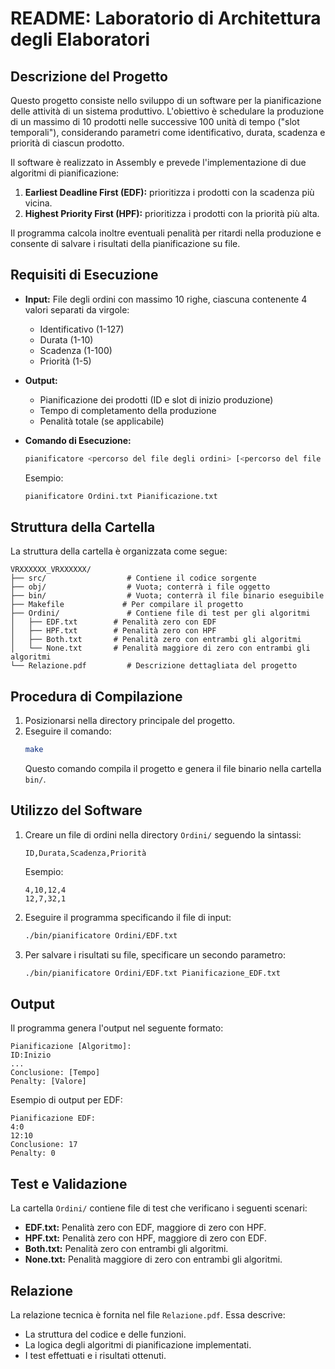 # README: Laboratorio di Architettura degli Elaboratori

## Descrizione del Progetto
Questo progetto consiste nello sviluppo di un software per la pianificazione delle attività di un sistema produttivo. L'obiettivo è schedulare la produzione di un massimo di 10 prodotti nelle successive 100 unità di tempo ("slot temporali"), considerando parametri come identificativo, durata, scadenza e priorità di ciascun prodotto.

Il software è realizzato in Assembly e prevede l'implementazione di due algoritmi di pianificazione:
1. **Earliest Deadline First (EDF):** prioritizza i prodotti con la scadenza più vicina.
2. **Highest Priority First (HPF):** prioritizza i prodotti con la priorità più alta.

Il programma calcola inoltre eventuali penalità per ritardi nella produzione e consente di salvare i risultati della pianificazione su file.

## Requisiti di Esecuzione
- **Input:** File degli ordini con massimo 10 righe, ciascuna contenente 4 valori separati da virgole:
  - Identificativo (1-127)
  - Durata (1-10)
  - Scadenza (1-100)
  - Priorità (1-5)

- **Output:**
  - Pianificazione dei prodotti (ID e slot di inizio produzione)
  - Tempo di completamento della produzione
  - Penalità totale (se applicabile)

- **Comando di Esecuzione:**
  ```bash
  pianificatore <percorso del file degli ordini> [<percorso del file di output>]
  ```
  Esempio:
  ```bash
  pianificatore Ordini.txt Pianificazione.txt
  ```

## Struttura della Cartella
La struttura della cartella è organizzata come segue:

```
VRXXXXXX_VRXXXXXX/
├── src/                  # Contiene il codice sorgente
├── obj/                  # Vuota; conterrà i file oggetto
├── bin/                  # Vuota; conterrà il file binario eseguibile
├── Makefile             # Per compilare il progetto
├── Ordini/               # Contiene file di test per gli algoritmi
│   ├── EDF.txt        # Penalità zero con EDF
│   ├── HPF.txt        # Penalità zero con HPF
│   ├── Both.txt       # Penalità zero con entrambi gli algoritmi
│   └── None.txt       # Penalità maggiore di zero con entrambi gli algoritmi
└── Relazione.pdf         # Descrizione dettagliata del progetto
```

## Procedura di Compilazione
1. Posizionarsi nella directory principale del progetto.
2. Eseguire il comando:
   ```bash
   make
   ```
   Questo comando compila il progetto e genera il file binario nella cartella `bin/`.

## Utilizzo del Software
1. Creare un file di ordini nella directory `Ordini/` seguendo la sintassi:
   ```
   ID,Durata,Scadenza,Priorità
   ```
   Esempio:
   ```
   4,10,12,4
   12,7,32,1
   ```
2. Eseguire il programma specificando il file di input:
   ```bash
   ./bin/pianificatore Ordini/EDF.txt
   ```
3. Per salvare i risultati su file, specificare un secondo parametro:
   ```bash
   ./bin/pianificatore Ordini/EDF.txt Pianificazione_EDF.txt
   ```

## Output
Il programma genera l'output nel seguente formato:
```
Pianificazione [Algoritmo]:
ID:Inizio
...
Conclusione: [Tempo]
Penalty: [Valore]
```
Esempio di output per EDF:
```
Pianificazione EDF:
4:0
12:10
Conclusione: 17
Penalty: 0
```

## Test e Validazione
La cartella `Ordini/` contiene file di test che verificano i seguenti scenari:
- **EDF.txt:** Penalità zero con EDF, maggiore di zero con HPF.
- **HPF.txt:** Penalità zero con HPF, maggiore di zero con EDF.
- **Both.txt:** Penalità zero con entrambi gli algoritmi.
- **None.txt:** Penalità maggiore di zero con entrambi gli algoritmi.

## Relazione
La relazione tecnica è fornita nel file `Relazione.pdf`. Essa descrive:
- La struttura del codice e delle funzioni.
- La logica degli algoritmi di pianificazione implementati.
- I test effettuati e i risultati ottenuti.
